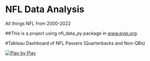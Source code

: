 # NFL Data Analysis
All things NFL from 2000-2022

##This is a project using nfl_data_py package in www.pypi.org. 

#Tableau Dashboard of NFL Passers (Quarterbacks and Non-QBs)
<div class='tableauPlaceholder' id='viz1683839846554' style='position: relative'><noscript><a href='#'><img alt='Play by Play ' src='https:&#47;&#47;public.tableau.com&#47;static&#47;images&#47;NF&#47;NFLQuarterbackAnalysis_16831221328880&#47;PlaybyPlay&#47;1_rss.png' style='border: none' /></a></noscript><object class='tableauViz'  style='display:none;'><param name='host_url' value='https%3A%2F%2Fpublic.tableau.com%2F' /> <param name='embed_code_version' value='3' /> <param name='site_root' value='' /><param name='name' value='NFLQuarterbackAnalysis_16831221328880&#47;PlaybyPlay' /><param name='tabs' value='no' /><param name='toolbar' value='yes' /><param name='static_image' value='https:&#47;&#47;public.tableau.com&#47;static&#47;images&#47;NF&#47;NFLQuarterbackAnalysis_16831221328880&#47;PlaybyPlay&#47;1.png' /> 
<param name='animate_transition' value='yes' /><param name='display_static_image' value='yes' />
  
<param name='display_spinner' value='yes' /><param name='display_overlay' value='yes' /><param name='display_count' value='yes' /><param name='language' value='en-US' /></object></div>                
<script type='text/javascript'> var divElement = document.getElementById('viz1683839846554');                    var vizElement = divElement.getElementsByTagName('object')[0];                    vizElement.style.width='100%';vizElement.style.height=(divElement.offsetWidth*0.75)+'px';                    var scriptElement = document.createElement('script');                    scriptElement.src = 'https://public.tableau.com/javascripts/api/viz_v1.js';                    vizElement.parentNode.insertBefore(scriptElement, vizElement);                </script>
